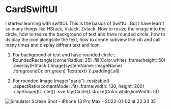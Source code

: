 # CardSwiftUI

I started learning with swfitUi. This is the basics of SwiftUi. But I have learnt so many things like HStack, Vstack, Zstack. 
How to resize the image into the circle, how to resize the background of text and have rounded circle, how to dsiplay the icon alongside the text, how to create subview like xib and call many times and display diffrent text and icon.

1) For background of text and have rounded circle :-
 RoundedRectangle(cornerRadius: 25)
    .fill(Color.white)
    .frame(height: 50)
    .overlay(HStack {
        Image(systemName: imageName)
            .foregroundColor(.green)
        Text(text)
    }).padding(.all)
    
2) For rounded Image
  Image("paris")
    .resizable()
    .aspectRatio(contentMode: .fit)
    .frame(width: 130, height: 200)
    .clipShape((Circle())
    .overlay(Circle().stroke(Color.white,lineWidth: 5))
    
    
 ![Simulator Screen Shot - iPhone 13 Pro Max - 2022-01-02 at 22 34 35](https://user-images.githubusercontent.com/85185631/147883470-dd79b8e5-9bcd-4a47-a7b1-c2cc934de1e7.png)



